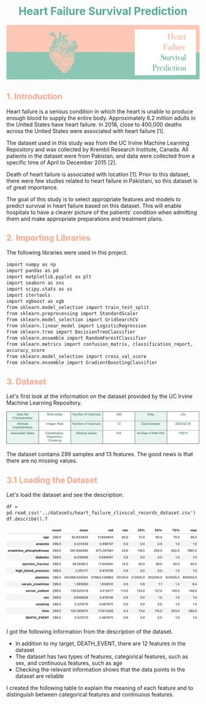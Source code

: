 # <center> <font color=#53AB90>Heart Failure Survival Prediction</font> </center>

![title](https://github.com/DZBohan/heart_failure_survival_prediction/blob/main/images/title.png?raw=true)

## <font color=#FFA689>1. Introduction</font>

Heart failure is a serious condition in which the heart is unable to produce enough blood to supply the entire body. Approximately 6.2 million adults in the United States have heart failure. In 2018, close to 400,000 deaths across the United States were associated with heart failure [1].

The dataset used in this study was from the UC Irvine Machine Learning Repository and was collected by Krembil Research Institute, Canada. All patients in the dataset were from Pakistan, and data were collected from a specific time of April to December 2015 [2].

Death of heart failure is associated with location [1]. Prior to this dataset, there were few studies related to heart failure in Pakistani, so this dataset is of great importance.

The goal of this study is to select appropriate features and models to predict survival in heart failure based on this dataset. This will enable hospitals to have a clearer picture of the patients’ condition when admitting them and make appropriate preparations and treatment plans.

## <font color=#FFA689>2. Importing Libraries</font>

The following libraries were used in this project.


```
import numpy as np
import pandas as pd
import matplotlib.pyplot as plt
import seaborn as sns
import scipy.stats as ss
import itertools
import xgboost as xgb
from sklearn.model_selection import train_test_split
from sklearn.preprocessing import StandardScaler
from sklearn.model_selection import GridSearchCV
from sklearn.linear_model import LogisticRegression
from sklearn.tree import DecisionTreeClassifier
from sklearn.ensemble import RandomForestClassifier
from sklearn.metrics import confusion_matrix, classification_report, accuracy_score
from sklearn.model_selection import cross_val_score
from sklearn.ensemble import GradientBoostingClassifier
```


## <font color=#FFA689>3. Dataset</font>

Let's first look at the information on the dataset provided by the UC Irvine Machine Learning Repository.

![dataset1](https://github.com/DZBohan/heart_failure_survival_prediction/blob/main/images/dataset1.png?raw=true)

The dataset contains 299 samples and 13 features. The good news is that there are no missing values.

## <font color=#FFA689>3.1 Loading the Dataset</font>

Let's load the dataset and see the description.

```
df = pd.read_csv('../datasets/heart_failure_clinical_records_dataset.csv')
df.describe().T
```

![dataset2](https://github.com/DZBohan/heart_failure_survival_prediction/blob/main/images/dataset2.png?raw=true)

I got the following information from the description of the dataset.

* In addition to my target, DEATH_EVENT, there are 12 features in the dataset
* The dataset has two types of features, categorical features, such as sex, and continuous features, such as age
* Checking the relevant information shows that the data points in the dataset are reliable

I created the following table to explain the meaning of each feature and to distinguish between categorical features and continuous features.



